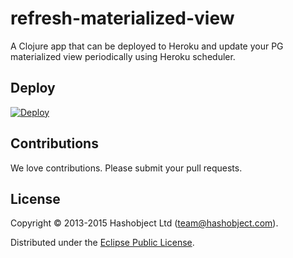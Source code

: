 # refresh-materialized-view

A Clojure app that can be deployed to Heroku and update your PG materialized view periodically using Heroku scheduler.

## Deploy

[![Deploy](https://www.herokucdn.com/deploy/button.png)](https://heroku.com/deploy)

## Contributions

We love contributions. Please submit your pull requests.


## License

Copyright © 2013-2015 Hashobject Ltd (team@hashobject.com).

Distributed under the [Eclipse Public License](http://opensource.org/licenses/eclipse-1.0).
